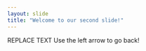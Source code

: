 ```yaml
---
layout: slide
title: "Welcome to our second slide!"
---
```

REPLACE TEXT
Use the left arrow to go back!

